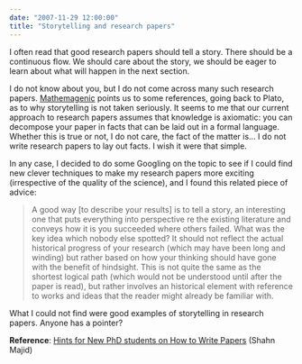 ```yaml
---
date: "2007-11-29 12:00:00"
title: "Storytelling and research papers"
---
```




I often read that good research papers should tell a story. There should be a continuous flow. We should care about the story, we should be eager to learn about what will happen in the next section.

I do not know about you, but I do not come across many such research papers. [Mathemagenic](http://blog.mathemagenic.com/2007/11/29.html#a1958) points us to some references, going back to Plato, as to why storytelling is not taken seriously. It seems to me that our current approach to research papers assumes that knowledge is axiomatic: you can decompose your paper in facts that can be laid out in a formal language. Whether this is true or not, I do not care, the fact of the matter is&hellip; I do not write research papers to lay out facts. I wish it were that simple.

In any case, I decided to do some Googling on the topic to see if I could find new clever techniques to make my research papers more exciting (irrespective of the quality of the science), and I found this related piece of advice:

>A good way [to describe your results] is to tell a story, an interesting one that puts everything into perspective re the existing literature and conveys how it is you succeeded where others failed. What was the key idea which nobody else spotted? It should not reflect the actual historical progress of your research (which may have been long and winding) but rather based on how your thinking should have gone with the benefit of hindsight. This is not quite the same as the shortest logical path (which would not be understood until after the paper is read), but rather involves an historical element with reference to works and ideas that the reader might already be familiar with.


What I could not find were good examples of storytelling in research papers. Anyone has a pointer?

__Reference__: [Hints for New PhD students on How to Write Papers](http://www.findaphd.com/students/life2.asp) (Shahn Majid)

